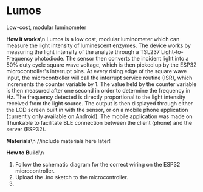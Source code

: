 # Lumos
Low-cost, modular luminometer 

**How it works**\n
Lumos is a low cost, modular luminometer which can measure the light intensity of luminescent enzymes. The device works by 
measuring the light intensity of the analyte through a TSL237 Light-to-Frequency photodiode. The sensor then converts the
incident light into a 50% duty cycle square wave voltage, which is then picked up by the ESP32 microcontroller's interrupt pins. 
At every rising edge of the square wave input, the microcontroller will call the interrupt service routine (ISR), which increments
the counter variable by 1. The value held by the counter variable is then measured after one second in order to determine the 
frequency in Hz. The frequency detected is directly proportional to the light intensity received from the light source. The output
is then displayed through either the LCD screen built in with the sensor, or on a mobile phone application (currently only available
on Android). The mobile application was made on Thunkable to facilitate BLE connection between the client (phone) and the server (ESP32).

**Materials**\n
//include materials here later!

**How to Build**\n
1. Follow the schematic diagram for the correct wiring on the ESP32 microcontroller. 
2. Upload the .ino sketch to the microcontroller. 
3. 
